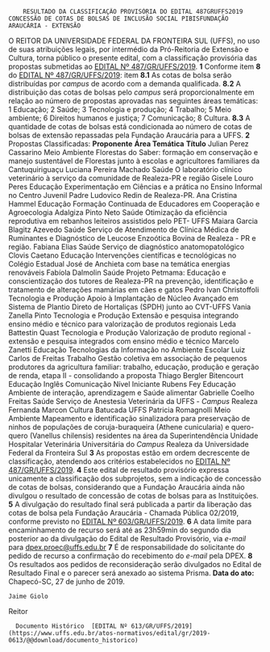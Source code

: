         RESULTADO DA CLASSIFICAÇÃO PROVISÓRIA DO EDITAL 487GRUFFS2019 CONCESSÃO DE COTAS DE BOLSAS DE INCLUSÃO SOCIAL PIBISFUNDAÇÃO ARAUCÁRIA - EXTENSÃO  

 O REITOR DA UNIVERSIDADE FEDERAL DA FRONTEIRA SUL (UFFS), no uso de suas atribuições legais, por intermédio da Pró-Reitoria de Extensão e Cultura, torna público o presente edital, com a classificação provisória das propostas submetidas ao [EDITAL Nº 487/GR/UFFS/2019](https://www.uffs.edu.br/atos-normativos/edital/gr/2019-0487).   **1**  Conforme item **8** do [EDITAL Nº 487/GR/UFFS/2019](https://www.uffs.edu.br/atos-normativos/edital/gr/2019-0487): item **8.1**  As cotas de bolsa serão distribuídas por *campus*  de acordo com a demanda qualificada. **8.2**  A distribuição das cotas de bolsas pelo *campus*  será proporcionalmente em relação ao número de propostas aprovadas nas seguintes áreas temáticas: 1 Educação; 2 Saúde; 3 Tecnologia e produção; 4 Trabalho; 5 Meio ambiente; 6 Direitos humanos e justiça; 7 Comunicação; 8 Cultura. **8.3**  A quantidade de cotas de bolsas está condicionada ao número de cotas de bolsas de extensão repassadas pela Fundação Araucária para a UFFS.   **2**  Propostas Classificadas:     **Proponente**   **Área Temática**   **Título**     Julian Perez Cassarino   Meio Ambiente   Florestas do Saber: formação em conservação e manejo sustentável de Florestas junto à escolas e agricultores familiares da Cantuquiriguaçu     Luciana Pereira Machado   Saúde   O laboratório clínico veterinário à serviço da comunidade de Realeza-PR e região     Gisele Louro Peres   Educação   Experimentação em Ciências e a prática no Ensino Informal no Centro Juvenil Padre Ludovico Redin de Realeza-PR.     Ana Cristina Hammel   Educação   Formação Continuada de Educadores em Cooperação e Agroecologia     Adalgiza Pinto Neto   Saúde   Otimização da eficiência reprodutiva em rebanhos leiteiros assistidos pelo PET- UFFS     Maiara Garcia Blagitz Azevedo   Saúde   Serviço de Atendimento de Clínica Médica de Ruminantes e Diagnóstico de Leucose Enzoótica Bovina de Realeza - PR e região.     Fabiana Elias   Saúde   Serviço de diagnóstico anatomopatológico     Clovis Caetano   Educação   Intervenções científicas e tecnológicas no Colégio Estadual José de Anchieta com base na temática energias renováveis     Fabíola Dalmolin   Saúde   Projeto Petmama: Educação e conscientização dos tutores de Realeza-PR na prevenção, identificação e tratamento de alterações mamárias em cães e gatos     Pedro Ivan Christoffoli   Tecnologia e Produção   Apoio à Implantação de Núcleo Avançado em Sistema de Plantio Direto de Hortaliças (SPDH) junto ao CVT-UFFS     Vania Zanella Pinto   Tecnologia e Produção   Extensão e pesquisa integrando ensino médio e técnico para valorização de produtos regionais     Leda Battestin Quast   Tecnologia e Produção   Valorização de produto regional - extensão e pesquisa integrados com ensino médio e técnico     Marcelo Zanetti   Educação   Tecnologias da Informação no Ambiente Escolar     Luiz Carlos de Freitas   Trabalho   Gestão coletiva em associação de pequenos produtores da agricultura familiar: trabalho, educação, produção e geração de renda, etapa II - consolidando a proposta     Thiago Bergler Bitencourt   Educação   Inglês Comunicação Nível Iniciante     Rubens Fey   Educação   Ambiente de interação, aprendizagem e Saúde alimentar     Gabrielle Coelho Freitas   Saúde   Serviço de Anestesia Veterinária da UFFS - *Campus*  Realeza     Fernanda Marcon   Cultura   Batucada UFFS     Patricia Romagnolli   Meio Ambiente   Mapeamento e identificação sinalizadora para preservação de ninhos de populações de coruja-buraqueira (Athene cunicularia) e quero-quero (Vanellus chilensis) residentes na área da Superintendência Unidade Hospitalar Veterinária Universitária do *Campus*  Realeza da Universidade Federal da Fronteira Sul       **3**  As propostas estão em ordem decrescente de classificação, atendendo aos critérios estabelecidos no [EDITAL Nº 487/GR/UFFS/2019](https://www.uffs.edu.br/atos-normativos/edital/gr/2019-0487).   **4**  Este edital de resultado provisório expressa unicamente a classificação dos subprojetos, sem a indicação de concessão de cotas de bolsas, considerando que a Fundação Araucária ainda não divulgou o resultado de concessão de cotas de bolsas para as Instituições.   **5**  A divulgação do resultado final será publicada a partir da liberação das cotas de bolsa pela Fundação Araucária - Chamada Pública 02/2019, conforme previsto no [EDITAL Nº 603/GR/UFFS/2019](https://www.uffs.edu.br/atos-normativos/edital/gr/2019-0603).   **6**  A data limite para encaminhamento de recurso será até as 23h59min do segundo dia posterior ao da divulgação do Edital de Resultado Provisório, via *e-mail*  para [dpex.proec@uffs.edu.br](mailto:dpex.proec@uffs.edu.br)   **7**  É de responsabilidade do solicitante do pedido de recurso a confirmação do recebimento do *e-mail*  pela DPEX.   **8**  Os resultados aos pedidos de reconsideração serão divulgados no Edital de Resultado Final e o parecer será anexado ao sistema Prisma.        **Data do ato:** Chapecó-SC, 27 de junho de 2019.   
 

    Jaime Giolo   
 Reitor 

      Documento Histórico  [EDITAL Nº 613/GR/UFFS/2019](https://www.uffs.edu.br/atos-normativos/edital/gr/2019-0613/@@download/documento_historico)     
      